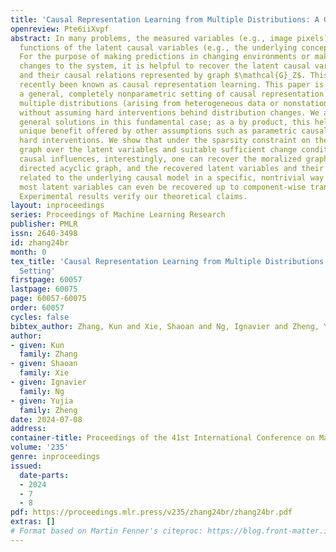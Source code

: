 ```yaml
---
title: 'Causal Representation Learning from Multiple Distributions: A General Setting'
openreview: Pte6iiXvpf
abstract: In many problems, the measured variables (e.g., image pixels) are just mathematical
  functions of the latent causal variables (e.g., the underlying concepts or objects).
  For the purpose of making predictions in changing environments or making proper
  changes to the system, it is helpful to recover the latent causal variables $Z_i$
  and their causal relations represented by graph $\mathcal{G}_Z$. This problem has
  recently been known as causal representation learning. This paper is concerned with
  a general, completely nonparametric setting of causal representation learning from
  multiple distributions (arising from heterogeneous data or nonstationary time series),
  without assuming hard interventions behind distribution changes. We aim to develop
  general solutions in this fundamental case; as a by product, this helps see the
  unique benefit offered by other assumptions such as parametric causal models or
  hard interventions. We show that under the sparsity constraint on the recovered
  graph over the latent variables and suitable sufficient change conditions on the
  causal influences, interestingly, one can recover the moralized graph of the underlying
  directed acyclic graph, and the recovered latent variables and their relations are
  related to the underlying causal model in a specific, nontrivial way. In some cases,
  most latent variables can even be recovered up to component-wise transformations.
  Experimental results verify our theoretical claims.
layout: inproceedings
series: Proceedings of Machine Learning Research
publisher: PMLR
issn: 2640-3498
id: zhang24br
month: 0
tex_title: 'Causal Representation Learning from Multiple Distributions: A General
  Setting'
firstpage: 60057
lastpage: 60075
page: 60057-60075
order: 60057
cycles: false
bibtex_author: Zhang, Kun and Xie, Shaoan and Ng, Ignavier and Zheng, Yujia
author:
- given: Kun
  family: Zhang
- given: Shaoan
  family: Xie
- given: Ignavier
  family: Ng
- given: Yujia
  family: Zheng
date: 2024-07-08
address:
container-title: Proceedings of the 41st International Conference on Machine Learning
volume: '235'
genre: inproceedings
issued:
  date-parts:
  - 2024
  - 7
  - 8
pdf: https://proceedings.mlr.press/v235/zhang24br/zhang24br.pdf
extras: []
# Format based on Martin Fenner's citeproc: https://blog.front-matter.io/posts/citeproc-yaml-for-bibliographies/
---
```

